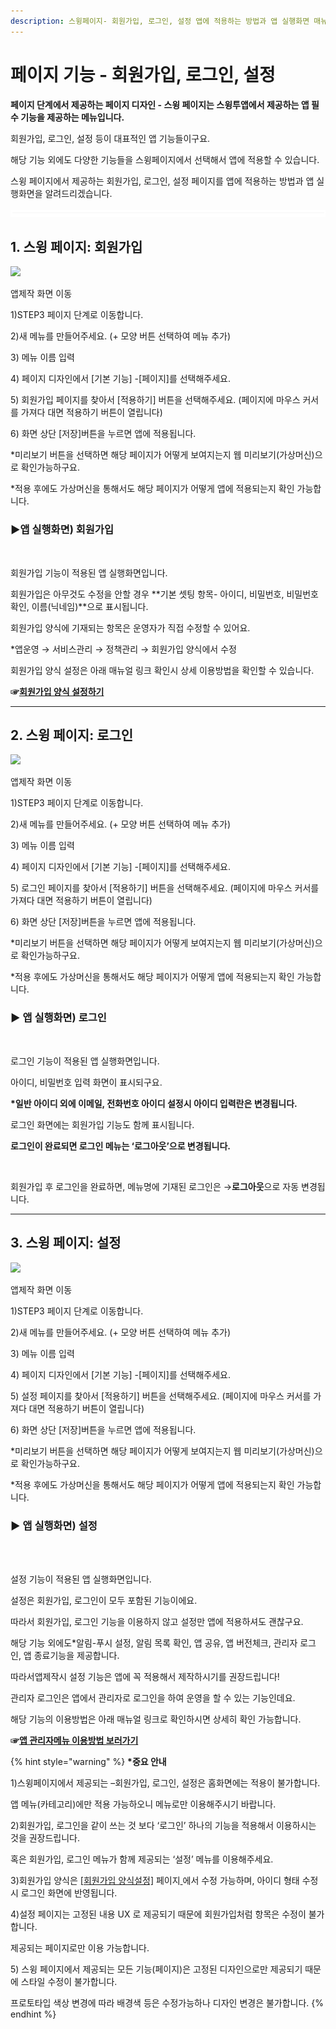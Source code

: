 ```yaml
---
description: 스윙페이지- 회원가입, 로그인, 설정 앱에 적용하는 방법과 앱 실행화면 매뉴얼
---
```


# 페이지 기능 - 회원가입, 로그인, 설정

**페이지 단계에서 제공하는 페이지 디자인 - 스윙 페이지는 스윙투앱에서 제공하는 앱 필수 기능을 제공하는 메뉴입니다.**

회원가입, 로그인, 설정 등이 대표적인 앱 기능들이구요.

해당 기능 외에도 다양한 기능들을 스윙페이지에서 선택해서 앱에 적용할 수 있습니다.

스윙 페이지에서 제공하는 회원가입, 로그인, 설정 페이지를 앱에 적용하는 방법과 앱 실행화면을 알려드리겠습니다.

![](../../../.gitbook/assets/수평성.PNG)

## &#x20;**1. 스윙 페이지: 회원가입**

![](https://wp.swing2app.co.kr/wp-content/uploads/2022/07/%ED%9A%8C%EC%9B%90%EA%B0%80%EC%9E%85.png)

앱제작 화면 이동

1\)STEP3 페이지 단계로 이동합니다.

2\)새 메뉴를 만들어주세요. (+ 모양 버튼 선택하여 메뉴 추가)

3\) 메뉴 이름 입력

4\) 페이지 디자인에서 \[기본 기능] -\[페이지]를 선택해주세요.&#x20;

5\) 회원가입 페이지를 찾아서 \[적용하기] 버튼을 선택해주세요. (페이지에 마우스 커서를 가져다 대면 적용하기 버튼이 열립니다)

6\) 화면 상단 \[저장]버튼을 누르면 앱에 적용됩니다.

\*미리보기 버튼을 선택하면 해당 페이지가 어떻게 보여지는지 웹 미리보기(가상머신)으로 확인가능하구요.

\*적용 후에도 가상머신을 통해서도 해당 페이지가 어떻게 앱에 적용되는지 확인 가능합니다.



### **▶앱 실행화면) 회원가입**

<div align="left">

<img src="https://wp.swing2app.co.kr/wp-content/uploads/2022/07/%EC%95%B1%ED%9A%8C%EC%9B%90%EA%B0%80%EC%9E%85%ED%99%94%EB%A9%B4.png" alt="">

</div>

회원가입 기능이 적용된 앱 실행화면입니다.

회원가입은 아무것도 수정을 안할 경우 **기본 셋팅 항목- 아이디, 비밀번호, 비밀번호확인, 이름(닉네임)**으로 표시됩니다.

회원가입 양식에 기재되는 항목은 운영자가 직접 수정할 수 있어요.

\*앱운영 → 서비스관리 → 정책관리 → 회원가입 양식에서 수정

회원가입 양식 설정은 아래 매뉴얼 링크 확인시 상세 이용방법을 확인할 수 있습니다.

**☞**[**회원가입 양식 설정하기**](https://documentation.swing2app.co.kr/manual/appmanage/service/signup)



***



## **2. 스윙 페이지: 로그인**

![](https://wp.swing2app.co.kr/wp-content/uploads/2022/07/%EB%A1%9C%EA%B7%B8%EC%9D%B8.png)

앱제작 화면 이동

1\)STEP3 페이지 단계로 이동합니다.

2\)새 메뉴를 만들어주세요. (+ 모양 버튼 선택하여 메뉴 추가)

3\) 메뉴 이름 입력

4\) 페이지 디자인에서 \[기본 기능] -\[페이지]를 선택해주세요.&#x20;

5\) 로그인 페이지를 찾아서 \[적용하기] 버튼을 선택해주세요. (페이지에 마우스 커서를 가져다 대면 적용하기 버튼이 열립니다)

6\) 화면 상단 \[저장]버튼을 누르면 앱에 적용됩니다.

\*미리보기 버튼을 선택하면 해당 페이지가 어떻게 보여지는지 웹 미리보기(가상머신)으로 확인가능하구요.

\*적용 후에도 가상머신을 통해서도 해당 페이지가 어떻게 앱에 적용되는지 확인 가능합니다.



### **▶ 앱 실행화면) 로그인**

<div align="left">

<img src="https://wp.swing2app.co.kr/wp-content/uploads/2022/07/%EC%95%B1%EB%A1%9C%EA%B7%B8%EC%9D%B8%ED%99%94%EB%A9%B4.png" alt="">

</div>

로그인 기능이 적용된 앱 실행화면입니다.

아이디, 비밀번호 입력 화면이 표시되구요.

**\*일반 아이디 외에 이메일, 전화번호 아이디 설정시 아이디 입력란은 변경됩니다.**

로그인 화면에는 회원가입 기능도 함께 표시됩니다.

**로그인이 완료되면 로그인 메뉴는 ‘로그아웃’으로 변경됩니다.**

<div align="left">

<img src="https://wp.swing2app.co.kr/wp-content/uploads/2022/07/%EC%95%B1%EB%A1%9C%EA%B7%B8%EC%9D%B82.png" alt="">

</div>

회원가입 후 로그인을 완료하면, 메뉴명에 기재된 로그인은 →**로그아웃**으로 자동 변경됩니다.

***



## **3. 스윙 페이지: 설정**

![](https://wp.swing2app.co.kr/wp-content/uploads/2022/07/%EC%84%A4%EC%A0%95.png)

앱제작 화면 이동

1\)STEP3 페이지 단계로 이동합니다.

2\)새 메뉴를 만들어주세요. (+ 모양 버튼 선택하여 메뉴 추가)

3\) 메뉴 이름 입력

4\) 페이지 디자인에서 \[기본 기능] -\[페이지]를 선택해주세요.&#x20;

5\) 설정 페이지를 찾아서 \[적용하기] 버튼을 선택해주세요. (페이지에 마우스 커서를 가져다 대면 적용하기 버튼이 열립니다)

6\) 화면 상단 \[저장]버튼을 누르면 앱에 적용됩니다.

\*미리보기 버튼을 선택하면 해당 페이지가 어떻게 보여지는지 웹 미리보기(가상머신)으로 확인가능하구요.

\*적용 후에도 가상머신을 통해서도 해당 페이지가 어떻게 앱에 적용되는지 확인 가능합니다.



### **▶ 앱 실행화면) 설정**

<div align="left">

<img src="https://wp.swing2app.co.kr/wp-content/uploads/2022/07/%EC%95%B1%EC%84%A4%EC%A0%95%ED%99%94%EB%A9%B42.png" alt="">

</div>

<div align="left">

<img src="https://wp.swing2app.co.kr/wp-content/uploads/2022/07/%EC%95%B1%EC%84%A4%EC%A0%95%ED%99%94%EB%A9%B41.png" alt="">

</div>

설정 기능이 적용된 앱 실행화면입니다.

설정은 회원가입, 로그인이 모두 포함된 기능이에요.

따라서 회원가입, 로그인 기능을 이용하지 않고 설정만 앱에 적용하셔도 괜찮구요.

해당 기능 외에도\*알림-푸시 설정, 알림 목록 확인, 앱 공유, 앱 버전체크, 관리자 로그인, 앱 종료기능을 제공합니다.

따라서앱제작시 설정 기능은 앱에 꼭 적용해서 제작하시기를 권장드립니다!

관리자 로그인은 앱에서 관리자로 로그인을 하여 운영을 할 수 있는 기능인데요.

해당 기능의 이용방법은 아래 매뉴얼 링크로 확인하시면 상세히 확인 가능합니다.

**☞**[**앱 관리자메뉴 이용방법 보러가기**](https://documentation.swing2app.co.kr/appguide/appoperation/appmanager)



{% hint style="warning" %}
**\*중요 안내**

1\)스윙페이지에서 제공되는 –회원가입, 로그인, 설정은 홈화면에는 적용이 불가합니다.

앱 메뉴(카테고리)에만 적용 가능하오니 메뉴로만 이용해주시기 바랍니다.

2\)회원가입, 로그인을 같이 쓰는 것 보다 ‘로그인’ 하나의 기능을 적용해서 이용하시는 것을 권장드립니다.

혹은 회원가입, 로그인 메뉴가 함께 제공되는 ‘설정’ 메뉴를 이용해주세요.

3\)회원가입 양식은 [\[회원가입 양식설정\]](http://www.swing2app.co.kr/view/app\_policy) 페이지[ ](http://www.swing2app.co.kr/view/app\_policy)에서 수정 가능하며, 아이디 형태 수정시 로그인 화면에 반영됩니다.

4\)설정 페이지는 고정된 내용 UX 로 제공되기 때문에 회원가입처럼 항목은 수정이 불가합니다.

제공되는 페이지로만 이용 가능합니다.

5\) 스윙 페이지에서 제공되는 모든 기능(페이지)은 고정된 디자인으로만 제공되기 때문에 스타일 수정이 불가합니다.

프로토타입 색상 변경에 따라 배경색 등은 수정가능하나 디자인 변경은 불가합니다.
{% endhint %}



